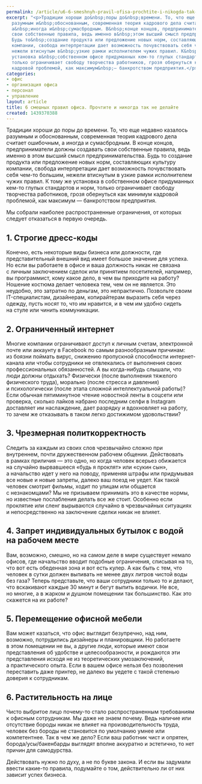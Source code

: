 ```yaml
---
permalink: /article/u6-6-smeshnyh-pravil-ofisa-prochtite-i-nikogda-tak-ne-delayte
excerpt: "<p>Традиции хороши до&nbsp;поры до&nbsp;времени. То, что еще недавно казалось
  разумным и&nbsp;обоснованным, современная теория кадрового дела считает ошибочным,
  а&nbsp;иногда и&nbsp;сумасбродным. В&nbsp;конце концов, предприниматели должны создавать
  свои собственные правила, ведь именно в&nbsp;этом высший смысл предпринимательства.
  Будь то&nbsp;создание продукта или предложение новых норм, составляющих культуру
  компании, свобода интерпретации дает возможность почувствовать себя чем-то большим,
  нежели втиснутым в&nbsp;узкие рамки исполнителем чужих правил. К&nbsp;тому&nbsp;же
  установка в&nbsp;собственном офисе придуманных кем-то глупых стандартов и&nbsp;норм,
  только ограничивает свободу творчества работников, грозя обернуться как минимум
  кадровой проблемой, как максимум&nbsp;— банкротством предприятия.</p>"
categories:
- офис
- организация офиса
- персонал
- управление
layout: article
title: 6 смешных правил офиса. Прочтите и никогда так не делайте
created: 1439370388
---
```

Традиции хороши до поры до времени. То, что еще недавно казалось разумным и обоснованным, современная теория кадрового дела считает ошибочным, а иногда и сумасбродным. В конце концов, предприниматели должны создавать свои собственные правила, ведь именно в этом высший смысл предпринимательства. Будь то создание продукта или предложение новых норм, составляющих культуру компании, свобода интерпретации дает возможность почувствовать себя чем-то большим, нежели втиснутым в узкие рамки исполнителем чужих правил. К тому же установка в собственном офисе придуманных кем-то глупых стандартов и норм, только ограничивает свободу творчества работников, грозя обернуться как минимум кадровой проблемой, как максимум — банкротством предприятия.

Мы собрали наиболее распространенные ограничения, от которых следует отказаться в первую очередь.

## 1. Строгие дресс-коды ##

Конечно, есть некоторые виды бизнеса или должности, где представительный внешний вид имеет большое значение для успеха. Но если вы работаете в офисе и ваша должность никак не связана с личным заключением сделок или принятием посетителей, например, вы программист, кому какое дело, в чем вы приходите на работу? Ношение костюма делает человека тем, чем он не является. Это неудобно, это затратно по деньгам, это непрактично. Позвольте своим IT-специалистам, дизайнерам, копирайтерам выразить себя через одежду, пусть носят то, что им нравится, и в чем им удобно сидеть на стуле или чинить коммуникации.

## 2. Ограниченный интернет ##

Многие компании ограничивают доступ к личным счетам, электронной почте или аккаунту в Facebook по самым разнообразным причинам: из боязни поймать вирус, снижению пропускной способности интернет-канала или чтобы сотрудники не отвлекались от выполнения своих профессиональных обязанностей. А вы когда-нибудь слышали, что люди должны отдыхать? Физически (после выполнения тяжелого физического труда), морально (после стресса и давления) и психологически (после этапа сложной интеллектуальной работы)? Если обычная пятиминутное чтение новостной ленты в соцсети или проверка, сколько лайков набрано последним селфи в Instagram доставляет им наслаждение, дает разрядку и вдохновляет на работу, то зачем же отказывать в таком легко достижимом удовольствии?

## 3. Чрезмерная политкорректность ##

Следить за каждым из своих слов чрезвычайно сложно при внутреннем, почти дружественном рабочем общении. Действовать в рамках приличия — это одно, но когда человек всерьез обижается на случайно вырвавшееся «будь я проклят» или «сукин сын», а начальство идет у него на поводу, применяя штрафы или придумывая все новые и новые запреты, далеко ваш поезд не уедет. Как такой человек смотрит фильмы, ходит по улицам или общается с незнакомцами? Мы не призываем принимать это в качестве нормы, но известные послабления делать все же стоит. Особенно если проклятие или сленг вырываются случайно в чрезвычайных ситуациях и непосредственно на заключение сделки никак не влияет.

## 4. Запрет индивидуальных бутылок с водой на рабочем месте ##

Вам, возможно, смешно, но на самом деле в мире существует немало офисов, где начальство вводит подобные ограничения, списывая на то, что вот есть обеденная зона и вот есть кулер. А как быть с тем, что человек в сутки должен выпивать не менее двух литров чистой воды без газа? Теперь представьте, что ваши сотрудники только то и делают, что вскакивают каждые 30 минут и бегут выпить водички. Не все, но многие, а в жарком и душном помещении так большинство. Как это скажется на их работе?

## 5. Перемещение офисной мебели ##

Вам может казаться, что офис выглядит безупречно, над ним, возможно, потрудились дизайнеры и планировщики. Но работаете в этом помещении не вы, а другие люди, которые имеют свои представления об удобстве и целесообразности, и рождаются эти представления исходя не из теоретических умозаключений, а практического опыта. Если в вашем офисе нельзя без позволения переставить даже принтер, не далеко вы уедете с такой степенью доверия к сотрудникам.

## 6. Растительность на лице ##

Чисто выбритое лицо почему-то стало распространенным требованиям к офисным сотрудникам. Мы даже не знаем почему. Ведь наличие или отсутствие бороды никак не влияет на производительность труда, человек без бороды не становится по умолчанию умнее или компетентнее. Так в чем же дело? Если ваш работник чист и опрятен, борода/усы/бакенбарды выглядят вполне аккуратно и эстетично, то нет причин для самодурства.

Действовать нужно по духу, а не по букве закона. И если вы задумали ввести какие-то правила, подумайте о том, действительно ли от них зависит успех бизнеса.
